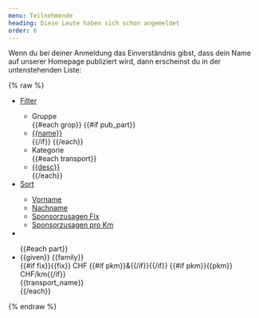 ```yaml
---
menu: Teilnehmende
heading: Diese Leute haben sich schon angemeldet
order: 6
---
```

Wenn du bei deiner Anmeldung das Einverständnis gibst, dass dein Name auf unserer Homepage publiziert wird, dann erscheinst du in der untenstehenden Liste:

<div class="webData" id="tn-filter" uk-filter="target: .js-filter">
{% raw %}
    <ul class="uk-subnav uk-subnav-pill" uk-margin>
        <li>
            <a href="#">Filter</a>
            <div id="tn-filter-dropdown" uk-dropdown>
                <ul class="uk-nav uk-dropdown-nav">
                    <li class="uk-nav-header">Gruppe</li>
                {{#each grop}}
                {{#if pub_part}}
                    <li uk-filter-control="filter: [data-group='{{name}}'];"><a href="#">{{name}}</a></li>
                {{/if}}
                {{/each}}
                    <li class="uk-nav-header">Kategorie</li>
                {{#each transport}}
                    <li uk-filter-control="filter: [data-transport='{{id}}'];"><a href="#">{{desc}}</a></li>
                {{/each}}
                </ul>
            </div>
        </li>
        <li>
            <a href="#">Sort</a>
            <div id="tn-sorter-dropdown" uk-dropdown>
                <ul class="uk-nav uk-dropdown-nav">
                    <li uk-filter-control="sort: data-given"><a href="#">Vorname</a></li>
                    <li uk-filter-control="sort: data-family"><a href="#">Nachname</a></li>
                    <li uk-filter-control="sort: data-fix; order: desc;"><a href="#">Sponsorzusagen Fix</a></li>
                    <li uk-filter-control="sort: data-pkm; order: desc;"><a href="#">Sponsorzusagen pro Km</a></li>
                </ul>
            </div>
        </li>
        <li class="uk-active" uk-filter-control><a  uk-icon="thumbnails" href="#"></a></li>
    </ul>    
    <ul class="js-filter uk-child-width-1-2 uk-child-width-1-3@m uk-grid-small" uk-grid="masonry: true">
    {{#each part}}
        <li data-group="{{grop}}" 
            data-fix="{{fix}}" 
            data-given="{{given}}" 
            data-family="{{family}}"
            data-transport="{{transport_id}}">
            <div class="part uk-card uk-card-hover uk-card-small uk-card-default uk-card-body uk-position-relative">
                <div class="uk-text-truncate uk-text-bold name">{{given}} {{family}}</div>
                <div class="spon">
                {{#if fix}}<span class="fix">{{fix}} CHF</span>
                {{#if pkm}}<span class="plus">&amp;</span>{{/if}}{{/if}}
                {{#if pkm}}<span class="pkm">{{pkm}} CHF/km</span>{{/if}}
                </div>
                <div class="uk-text-small uk-text-light">{{transport_name}}</div>
                <div class="sponsor"><a class="uk-icon-button" uk-tooltip="Sponsoring Zusage" uk-icon="heart" target="_sponsor" href="{{link}}"></a></div>
            </div>
        </li>
    {{/each}}
    </ul>
{% endraw %}
</div>

<script>
UIkit.util.on('#tn-filter','afterFilter',() => {
    UIkit.dropdown('#tn-filter-dropdown').hide(false);
    UIkit.dropdown('#tn-sorter-dropdown').hide(false);
});
</script>